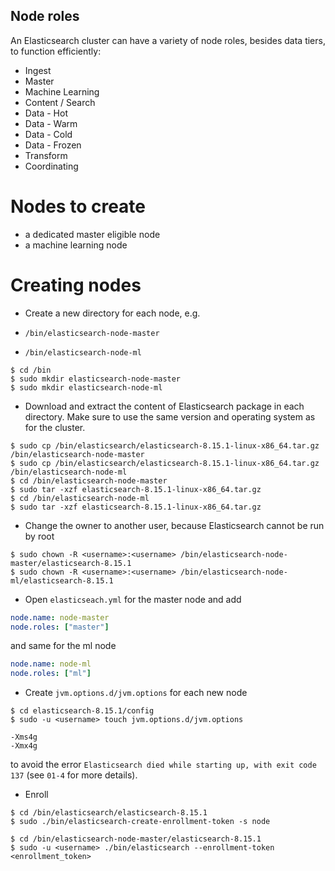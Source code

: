## Node roles

An Elasticsearch cluster can have a variety of node roles, besides data tiers, to function efficiently:

- Ingest
- Master
- Machine Learning
- Content / Search
- Data - Hot
- Data - Warm
- Data - Cold
- Data - Frozen
- Transform
- Coordinating

# Nodes to create

- a dedicated master eligible node
- a machine learning node

# Creating nodes

- Create a new directory for each node, e.g.

- `/bin/elasticsearch-node-master`
- `/bin/elasticsearch-node-ml`

```unix
$ cd /bin
$ sudo mkdir elasticsearch-node-master
$ sudo mkdir elasticsearch-node-ml
```

- Download and extract the content of Elasticsearch package in each directory. 
Make sure to use the same version and operating system as for the cluster.

```unix
$ sudo cp /bin/elasticsearch/elasticsearch-8.15.1-linux-x86_64.tar.gz /bin/elasticsearch-node-master
$ sudo cp /bin/elasticsearch/elasticsearch-8.15.1-linux-x86_64.tar.gz /bin/elasticsearch-node-ml
$ cd /bin/elasticsearch-node-master
$ sudo tar -xzf elasticsearch-8.15.1-linux-x86_64.tar.gz
$ cd /bin/elasticsearch-node-ml
$ sudo tar -xzf elasticsearch-8.15.1-linux-x86_64.tar.gz
```

- Change the owner to another user, because Elasticsearch cannot be run by root
```unix
$ sudo chown -R <username>:<username> /bin/elasticsearch-node-master/elasticsearch-8.15.1
$ sudo chown -R <username>:<username> /bin/elasticsearch-node-ml/elasticsearch-8.15.1
```

- Open `elasticseach.yml` for the master node and add
```yaml
node.name: node-master
node.roles: ["master"]
```
and same for the ml node
```yaml
node.name: node-ml
node.roles: ["ml"]
```

- Create `jvm.options.d/jvm.options` for each new node
```unix
$ cd elasticsearch-8.15.1/config
$ sudo -u <username> touch jvm.options.d/jvm.options
```
```
-Xms4g
-Xmx4g
```
to avoid the error `Elasticsearch died while starting up, with exit code 137` (see `01-4` for more details).

- Enroll
```unix
$ cd /bin/elasticsearch/elasticsearch-8.15.1
$ sudo ./bin/elasticsearch-create-enrollment-token -s node
```
```unix
$ cd /bin/elasticsearch-node-master/elasticsearch-8.15.1
$ sudo -u <username> ./bin/elasticsearch --enrollment-token <enrollment_token>
